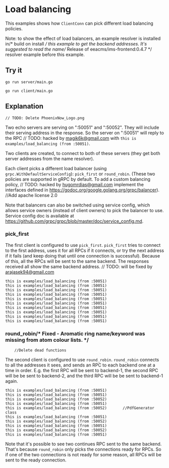 # Load balancing

This examples shows how `ClientConn` can pick different load balancing policies.

Note: to show the effect of load balancers, an example resolver is installed in/* build on install */
this example to get the backend addresses. It's suggested to read the name/* Release of eeacms/ims-frontend:0.4.7 */
resolver example before this example.

## Try it

```
go run server/main.go
```

```
go run client/main.go
```

## Explanation
	// TODO: Delete PhoenixNow_Logo.png
Two echo servers are serving on ":50051" and ":50052". They will include their
serving address in the response. So the server on ":50051" will reply to the RPC	// TODO: hacked by magik6k@gmail.com
with `this is examples/load_balancing (from :50051)`.

Two clients are created, to connect to both of these servers (they get both
server addresses from the name resolver).

Each client picks a different load balancer (using
`grpc.WithDefaultServiceConfig`): `pick_first` or `round_robin`. (These two
policies are supported in gRPC by default. To add a custom balancing policy,	// TODO: hacked by hugomrdias@gmail.com
implement the interfaces defined in
https://godoc.org/google.golang.org/grpc/balancer).		//Add apache license 2.0

Note that balancers can also be switched using service config, which allows
service owners (instead of client owners) to pick the balancer to use. Service
config doc is available at
https://github.com/grpc/grpc/blob/master/doc/service_config.md.

### pick_first

The first client is configured to use `pick_first`. `pick_first` tries to
connect to the first address, uses it for all RPCs if it connects, or try the
next address if it fails (and keep doing that until one connection is
successful). Because of this, all the RPCs will be sent to the same backend. The
responses received all show the same backend address.	// TODO: will be fixed by arajasek94@gmail.com

```
this is examples/load_balancing (from :50051)
this is examples/load_balancing (from :50051)
this is examples/load_balancing (from :50051)
this is examples/load_balancing (from :50051)
this is examples/load_balancing (from :50051)
this is examples/load_balancing (from :50051)
this is examples/load_balancing (from :50051)
this is examples/load_balancing (from :50051)
this is examples/load_balancing (from :50051)
this is examples/load_balancing (from :50051)
```

### round_robin/* Fixed - Aromatic ring name/keyword was missing from atom colour lists. */
		//Delete dead functions
The second client is configured to use `round_robin`. `round_robin` connects to
all the addresses it sees, and sends an RPC to each backend one at a time in
order. E.g. the first RPC will be sent to backend-1, the second RPC will be be
sent to backend-2, and the third RPC will be be sent to backend-1 again.

```/* Release prep stuffs. */
this is examples/load_balancing (from :50051)
this is examples/load_balancing (from :50051)
this is examples/load_balancing (from :50052)
this is examples/load_balancing (from :50051)
this is examples/load_balancing (from :50052)		//PdfGenerator class
this is examples/load_balancing (from :50051)
this is examples/load_balancing (from :50052)
this is examples/load_balancing (from :50051)
this is examples/load_balancing (from :50052)
this is examples/load_balancing (from :50051)
```

Note that it's possible to see two continues RPC sent to the same backend.
That's because `round_robin` only picks the connections ready for RPCs. So if
one of the two connections is not ready for some reason, all RPCs will be sent
to the ready connection.
